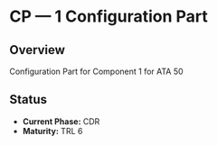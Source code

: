 # CP — 1 Configuration Part

## Overview
Configuration Part for Component 1 for ATA 50

## Status
- **Current Phase:** CDR
- **Maturity:** TRL 6
